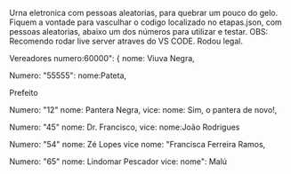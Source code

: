 Urna eletronica com pessoas aleatorias, para quebrar um pouco do gelo.
Fiquem a vontade para vasculhar o codigo localizado no etapas.json, com pessoas aleatorias, abaixo um dos números para utilizar e testar.
OBS: Recomendo rodar live server atraves do VS CODE. Rodou legal.


Vereadores
numero:60000": {
nome: Viuva Negra,

Numero: "55555": 
nome:Pateta,



Prefeito

Numero: "12"
nome: Pantera Negra,
vice:
nome: Sim, o pantera de novo!,

Numero: "45"
nome: Dr. Francisco,
vice:
nome:João Rodrigues

Numero: "54"
nome: Zé Lopes
vice
nome: "Francisca Ferreira Ramos,

Numero: "65"
nome: Lindomar Pescador
vice: 
nome": Malú
